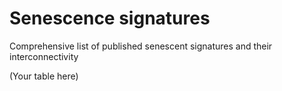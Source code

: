 # Senescence signatures

Comprehensive list of published senescent signatures and their interconnectivity


<!-- START_TABLE --> 
(Your table here)
<!-- END_TABLE -->